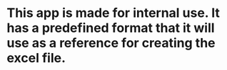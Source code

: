 # This app is made for internal use. It has a predefined format that it will use as a reference for creating the excel file.

